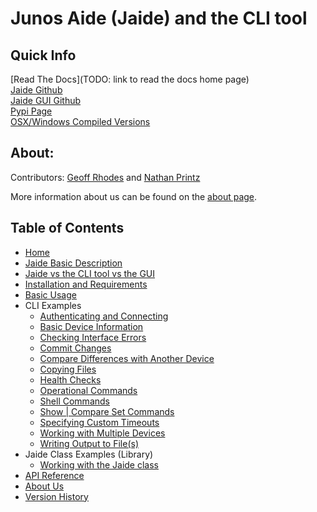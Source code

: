 Junos Aide (Jaide) and the CLI tool  
===================================  
## Quick Info  
[Read The Docs](TODO: link to read the docs home page)  
[Jaide Github](https://github.com/NetworkAutomation/jaide)  
[Jaide GUI Github](https://github.com/NetworkAutomation/jaidegui)  
[Pypi Page](https://pypi.python.org/pypi/jaide)  
[OSX/Windows Compiled Versions](https://github.com/NetworkAutomation/jaidegui/releases/latest)  

## About:  

Contributors: [Geoff Rhodes](https://github.com/geoffrhodes) and [Nathan Printz](https://github.com/nprintz)  

More information about us can be found on the [about page](about.md).  

## Table of Contents
* [Home](index.md)
* [Jaide Basic Description](description.md)
* [Jaide vs the CLI tool vs the GUI](which-is-for-me.md)
* [Installation and Requirements](installation.md)
* [Basic Usage](usage.md)
* CLI Examples
	* [Authenticating and Connecting](examples/cli/authentication.md)
	* [Basic Device Information](examples/cli/get-device-info.md)
	* [Checking Interface Errors](examples/cli/checking-interface-errors.md)
	* [Commit Changes](examples/cli/making-commits.md)
	* [Compare Differences with Another Device](examples/cli/diff-config.md)
	* [Copying Files](examples/cli/scp-files-and-folders.md)
	* [Health Checks](examples/cli/getting-health-checks.md)
	* [Operational Commands](examples/cli/operational-commands.md)
	* [Shell Commands](examples/cli/shell-commands.md)
	* [Show | Compare Set Commands](examples/cli/show-compare.md)
	* [Specifying Custom Timeouts](examples/cli/custom-timeout.md)
	* [Working with Multiple Devices](examples/cli/working-with-many-devices.md)
	* [Writing Output to File(s)](examples/cli/writing-output-to-file.md)
* Jaide Class Examples (Library)
	* [Working with the Jaide class](examples/lib/examples.md)
* [API Reference](api/api.md)
* [About Us](about.md)
* [Version History](version-history.md)